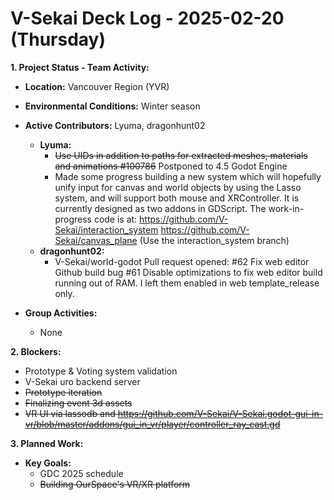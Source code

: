 # V-Sekai Deck Log - 2025-02-20 (Thursday)

**1. Project Status - Team Activity:**

- **Location:** Vancouver Region (YVR)
- **Environmental Conditions:** Winter season
- **Active Contributors:** Lyuma, dragonhunt02

  - **Lyuma:**
    - ~~Use UIDs in addition to paths for extracted meshes, materials and animations #100786~~ Postponed to 4.5 Godot Engine
    - Made some progress building a new system which will hopefully unify input for canvas and world objects by using the Lasso system, and will support both mouse and XRController. It is currently designed as two addons in GDScript. The work-in-progress code is at: <https://github.com/V-Sekai/interaction_system> <https://github.com/V-Sekai/canvas_plane> (Use the interaction_system branch)
  - **dragonhunt02:**
    - V-Sekai/world-godot Pull request opened: #62 Fix web editor Github build bug #61 Disable optimizations to fix web editor build running out of RAM. I left them enabled in web template_release only.

- **Group Activities:**
  - None

**2. Blockers:**

- Prototype & Voting system validation
- V-Sekai uro backend server
- ~~Prototype iteration~~
- ~~Finalizing event 3d assets~~
- ~~VR UI via lassodb and <https://github.com/V-Sekai/V-Sekai.godot-gui-in-vr/blob/master/addons/gui_in_vr/player/controller_ray_cast.gd>~~

**3. Planned Work:**

- **Key Goals:**
  - GDC 2025 schedule
  - ~~Building OurSpace's VR/XR platform~~
